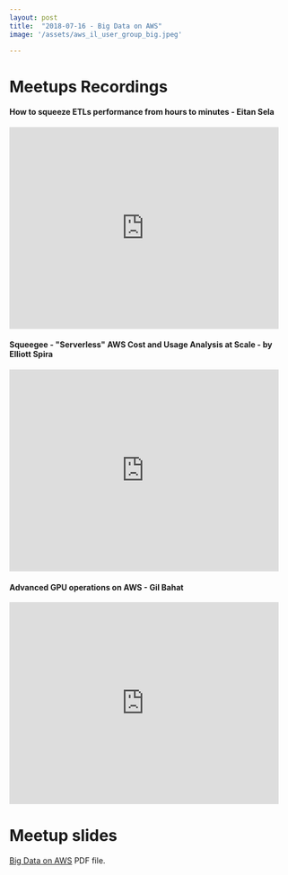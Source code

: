 ```yaml
---
layout: post
title:  "2018-07-16 - Big Data on AWS"
image: '/assets/aws_il_user_group_big.jpeg'

---
```


# Meetups Recordings

#### How to squeeze ETLs performance from hours to minutes - Eitan Sela
<iframe width="480" height="360" src="https://www.youtube.com/embed/oCO92VTTjB8" frameborder="0"> </iframe>

#### Squeegee - "Serverless" AWS Cost and Usage Analysis at Scale - by Elliott Spira
<iframe width="480" height="360" src="https://www.youtube.com/embed/ncaN9wFt4Fc" frameborder="0"> </iframe>


#### Advanced GPU operations on AWS - Gil Bahat
<iframe width="480" height="360" src="https://www.youtube.com/embed/KViIsIa2ny4" frameborder="0"> </iframe>


# Meetup slides

[Big Data on AWS](/assets/slides/Big_Data_on_AWS.pdf) PDF file.